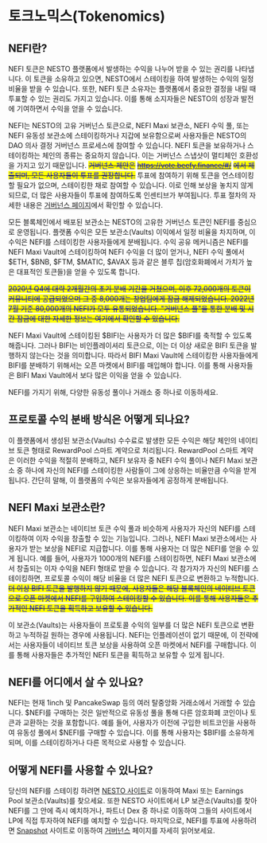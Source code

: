 # 토크노믹스(Tokenomics)

## NEFI란?

NEFI 토큰은 NESTO 플랫폼에서 발생하는 수익을 나누어 받을 수 있는 권리를 나타냅니다. 이 토큰을 소유하고 있으면, NESTO에서 스테이킹을 하여 발생하는 수익의 일정 비율을 받을 수 있습니다. 또한, NEFI 토큰 소유자는 플랫폼에서 중요한 결정을 내릴 때 투표할 수 있는 권리도 가지고 있습니다. 이를 통해 소지자들은 NESTO의 성장과 발전에 기여하면서 수익을 얻을 수 있습니다.

NEFI는 NESTO의  고유 거버넌스 토큰으로, NEFI Maxi 보관소, NEFI 수익 풀, 또는 NEFI 유동성 보관소에 스테이킹하거나 지갑에 보유함으로써 사용자들은 NESTO의 DAO 의사 결정 거버넌스 프로세스에 참여할 수 있습니다. NEFI 토큰을 보유하거나 스테이킹하는 체인의 종류는 중요하지 않습니다. 이는 거버넌스 스냅샷이 멀티체인 호환성을 가지고 있기 때문입니다. ~~<mark style="color:blue;">거버넌스 제안은</mark>~~ [~~<mark style="color:blue;">https://vote.beefy.finance/#/</mark>~~](https://vote.beefy.finance/#/) ~~<mark style="color:blue;">에서 제출되며, 모든 사용자들이 투표를 권장합니다.</mark>~~ 투표에 참여하기 위해 토큰을 언스테이킹할 필요가 없으며, 스테이킹한 채로 참여할 수 있습니다. 이로 인해 보상을 놓치지 않게 되므로, 더 많은 사용자들이 투표에 참여하도록 인센티브가 부여됩니다. 투표 절차의 자세한 내용은 [거버넌스 페이지](broken-reference)에서 확인할 수 있습니다.

모든 블록체인에서 배포된 보관소는 NESTO의 고유한 거버넌스 토큰인 NEFI를 중심으로 운영됩니다. 플랫폼 수익은 모든 보관소(Vaults) 이익에서 일정 비율을 차지하며, 이 수익은 NEFI를 스테이킹한 사용자들에게 분배됩니다. 수익 공유 메커니즘은 NEFI를 NEFI Maxi Vault에 스테이킹하여 NEFI 수익을 더 많이 얻거나, NEFI 수익 풀에서 $ETH, $BNB, $FTM, $MATIC, $AVAX 등과 같은 블루 칩(암호화폐에서 가치가 높은 대표적인 토큰들)을 얻을 수 있도록 합니다.

~~<mark style="color:blue;">2020년 Q4에 대략 2개월간의 초기 분배 기간을 거쳤으며, 이후 72,000개의 토큰이 커뮤니티에 공급되었으며 그 중 8,000개는 창업팀에게 잠금 해제되었습니다. 2022년 7월 기준 80,000개의 NEFI가 모두 유통되었습니다. "거버넌스 풀"을 통한 분배 및 시간 잠금에 대한 자세한 정보는 여기에서 확인할 수 있습니다.</mark>~~

NEFI Maxi Vault에 스테이킹된 $BIFI는 사용자가 더 많은 $BIFI를 축적할 수 있도록 해줍니다. 그러나 BIFI는 비인플레이셔리 토큰으로, 이는 더 이상 새로운 BIFI 토큰을 발행하지 않는다는 것을 의미합니다. 따라서 BIFI Maxi Vault에 스테이킹한 사용자들에게 BIFI를 분배하기 위해서는 오픈 마켓에서 BIFI를 매입해야 합니다. 이를 통해 사용자들은 BIFI Maxi Vault에서 보다 많은 이익을 얻을 수 있습니다.

NEFI를 가지기  위해, 다양한 유동성 풀이나 거래소 중 하나로 이동하세요.

## 프로토콜 수익 분배 방식은 어떻게 되나요?

이 플랫폼에서 생성된 보관소(Vaults) 수수료로 발생한 모든 수익은 해당 체인의 네이티브 토큰 형태로 RewardPool 스마트 계약으로 처리됩니다. RewardPool 스마트 계약은 이러한 수익을 적절히 분배하고, NEFI 보유자 중 NEFI 수익 풀이나 NEFI Maxi 보관소 중 하나에 자신의 NEFI를 스테이킹한 사람들이 그에 상응하는 비율만큼 수익을 받게 됩니다. 간단히 말해, 이 플랫폼의 수익은 보유자들에게 공정하게 분배됩니다.&#x20;

## NEFI Maxi 보관소란?

NEFI Maxi 보관소는 네이티브 토큰 수익 풀과 비슷하게 사용자가 자신의 NEFI를 스테이킹하여 이자 수익을 창출할 수 있는 기능입니다. 그러나, NEFI Maxi 보관소에서는 사용자가 받는 보상을 NEFI로 지급합니다. 이를 통해 사용자는 더 많은 NEFI를 얻을 수 있게 됩니다. 예를 들어, 사용자가 1000개의 NEFI를 스테이킹하면, NEFI Maxi 보관소에서 창출되는 이자 수익을 NEFI 형태로 받을 수 있습니다. 각 참가자가 자신의 NEFI를 스테이킹하면, 프로토콜 수익이 해당 비율을 더 많은 NEFI 토큰으로 변환하고 누적합니다. \
~~<mark style="color:blue;">더 이상 BIFI 토큰을 발행하지 않기 때문에, 사용자들은 해당 블록체인의 네이티브 토큰으로 오픈 마켓에서 NEFI를 구입하여 스테이킹할 수 있습니다. 이를 통해 사용자들은 추가적인 NEFI 토큰을 획득하고 보유할 수 있습니다.</mark>~~

이 보관소(Vaults)는 사용자들이 프로토콜 수익의 일부를 더 많은 NEFI 토큰으로 변환하고 누적하길 원하는 경우에 사용됩니다. NEFI는 인플레이션이 없기 때문에, 이 전략에서는 사용자들이 네이티브 토큰 보상을 사용하여 오픈 마켓에서 NEFI를 구매합니다. 이를 통해 사용자들은 추가적인 NEFI 토큰을 획득하고 보유할 수 있게 됩니다.



## NEFI를 어디에서 살 수 있나요?

NEFI는 현재 1inch 및 PancakeSwap 등의 여러 탈중앙화 거래소에서 거래할 수 있습니다. $NEFI를 구매하는 것은 일반적으로 유동성 풀을 통해 다른 암호화폐 코인이나 토큰과 교환하는 것을 포함합니다. 예를 들어, 사용자가 이전에 구입한 비트코인을 사용하여 유동성 풀에서 $NEFI를 구매할 수 있습니다. 이를 통해 사용자는 $BIFI를 소유하게 되며, 이를 스테이킹하거나 다른 목적으로 사용할 수 있습니다.

## 어떻게 NEFI를 사용할 수 있나요?

당신의 NEFI를 스테이킹 하려면 [NESTO 사이트](https://app.beefy.finance/)로 이동하여 Maxi 또는 Earnings Pool 보관소(Vaults)를 찾으세요. 또한 NESTO 사이트에서 LP 보관소(Vaults)를 찾아  NEFI를 그 안에 즉시 예치하거나, 파트너 Dex 중 하나로 이동하여 그들의 사이트에서 LP에 직접 투자하여 NEFI를 예치할 수 있습니다. 마지막으로, NEFI를 투표에 사용하려면 [Snapshot](https://vote.beefy.finance/#/) 사이트로 이동하여 [거버넌스](broken-reference) 페이지를 자세히 읽어보세요.
